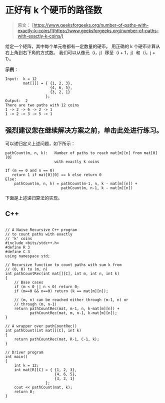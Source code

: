 # 正好有 k 个硬币的路径数

> 原文： [https://www.geeksforgeeks.org/number-of-paths-with-exactly-k-coins/](https://www.geeksforgeeks.org/number-of-paths-with-exactly-k-coins/)

给定一个矩阵，其中每个单元格都有一定数量的硬币。 用正确的 k 个硬币计算从右上角到右下角的方式数。 我们可以从像元（i，j）移至（i + 1，j）和（i，j + 1）。

**示例**：

```
Input:  k = 12
        mat[][] = { {1, 2, 3},
                    {4, 6, 5},
                    {3, 2, 1}
                  };
Output:  2
There are two paths with 12 coins
1 -> 2 -> 6 -> 2 -> 1
1 -> 2 -> 3 -> 5 -> 1

```

[](https://practice.geeksforgeeks.org/problem-page.php?pid=383)

## 强烈建议您在继续解决方案之前，单击此处进行练习。

可以递归定义上述问题，如下所示：

```
pathCount(m, n, k):   Number of paths to reach mat[m][n] from mat[0][0] 
                      with exactly k coins

If (m == 0 and n == 0)
   return 1 if mat[0][0] == k else return 0
Else:
    pathCount(m, n, k) = pathCount(m-1, n, k - mat[m][n]) + 
                         pathCount(m, n-1, k - mat[m][n]) 
```

下面是上述递归算法的实现。

## C++ 

```

// A Naive Recursive C++ program  
// to count paths with exactly 
// 'k' coins 
#include <bits/stdc++.h> 
#define R 3 
#define C 3 
using namespace std; 

// Recursive function to count paths with sum k from 
// (0, 0) to (m, n) 
int pathCountRec(int mat[][C], int m, int n, int k) 
{ 
    // Base cases 
    if (m < 0 || n < 0) return 0; 
    if (m==0 && n==0) return (k == mat[m][n]); 

    // (m, n) can be reached either through (m-1, n) or 
    // through (m, n-1) 
    return pathCountRec(mat, m-1, n, k-mat[m][n]) + 
           pathCountRec(mat, m, n-1, k-mat[m][n]); 
} 

// A wrapper over pathCountRec() 
int pathCount(int mat[][C], int k) 
{ 
    return pathCountRec(mat, R-1, C-1, k); 
} 

// Driver program 
int main() 
{ 
    int k = 12; 
    int mat[R][C] = { {1, 2, 3}, 
                      {4, 6, 5}, 
                      {3, 2, 1} 
                  }; 
    cout << pathCount(mat, k); 
    return 0; 
}

```